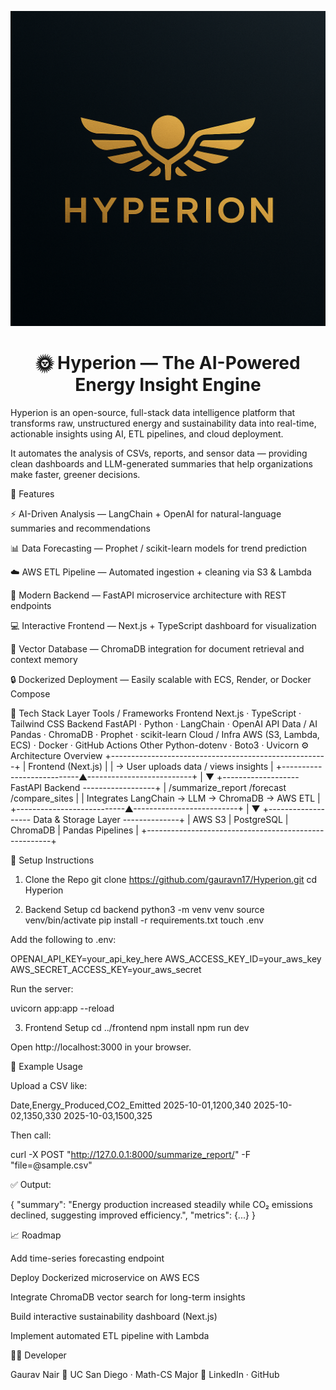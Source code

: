 
<p align="center">
  <img src="frontend/public/hyperion-logo.png" alt="Hyperion Logo" width="550"/>
</p>

<h1 align="center">🌞 Hyperion — The AI-Powered Energy Insight Engine</h1>


Hyperion is an open-source, full-stack data intelligence platform that transforms raw, unstructured energy and sustainability data into real-time, actionable insights using AI, ETL pipelines, and cloud deployment.

It automates the analysis of CSVs, reports, and sensor data — providing clean dashboards and LLM-generated summaries that help organizations make faster, greener decisions.

🚀 Features

⚡ AI-Driven Analysis — LangChain + OpenAI for natural-language summaries and recommendations

📊 Data Forecasting — Prophet / scikit-learn models for trend prediction

☁️ AWS ETL Pipeline — Automated ingestion + cleaning via S3 & Lambda

🧩 Modern Backend — FastAPI microservice architecture with REST endpoints

💻 Interactive Frontend — Next.js + TypeScript dashboard for visualization

🧠 Vector Database — ChromaDB integration for document retrieval and context memory

🔒 Dockerized Deployment — Easily scalable with ECS, Render, or Docker Compose

🧠 Tech Stack
Layer	Tools / Frameworks
Frontend	Next.js · TypeScript · Tailwind CSS
Backend	FastAPI · Python · LangChain · OpenAI API
Data / AI	Pandas · ChromaDB · Prophet · scikit-learn
Cloud / Infra	AWS (S3, Lambda, ECS) · Docker · GitHub Actions
Other	Python-dotenv · Boto3 · Uvicorn
⚙️ Architecture Overview
+------------------------------------------------------+
|                     Frontend (Next.js)               |
|      → User uploads data / views insights            |
+---------------------------▲--------------------------+
                            |
                            ▼
+------------------- FastAPI Backend ------------------+
| /summarize_report  /forecast  /compare_sites         |
| Integrates LangChain → LLM → ChromaDB → AWS ETL      |
+---------------------------▲--------------------------+
                            |
                            ▼
+------------------- Data & Storage Layer --------------+
|  AWS S3 | PostgreSQL | ChromaDB | Pandas Pipelines   |
+------------------------------------------------------+

🧩 Setup Instructions
1. Clone the Repo
git clone https://github.com/gauravn17/Hyperion.git
cd Hyperion

2. Backend Setup
cd backend
python3 -m venv venv
source venv/bin/activate
pip install -r requirements.txt
touch .env


Add the following to .env:

OPENAI_API_KEY=your_api_key_here
AWS_ACCESS_KEY_ID=your_aws_key
AWS_SECRET_ACCESS_KEY=your_aws_secret


Run the server:

uvicorn app:app --reload

3. Frontend Setup
cd ../frontend
npm install
npm run dev


Open http://localhost:3000
 in your browser.

🧪 Example Usage

Upload a CSV like:

Date,Energy_Produced,CO2_Emitted
2025-10-01,1200,340
2025-10-02,1350,330
2025-10-03,1500,325


Then call:

curl -X POST "http://127.0.0.1:8000/summarize_report/" -F "file=@sample.csv"


✅ Output:

{
  "summary": "Energy production increased steadily while CO₂ emissions declined, suggesting improved efficiency.",
  "metrics": {...}
}

📈 Roadmap

 Add time-series forecasting endpoint

 Deploy Dockerized microservice on AWS ECS

 Integrate ChromaDB vector search for long-term insights

 Build interactive sustainability dashboard (Next.js)

 Implement automated ETL pipeline with Lambda

👨‍💻 Developer

Gaurav Nair
📍 UC San Diego · Math-CS Major
🔗 LinkedIn
 · GitHub
